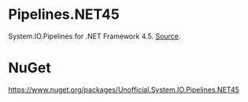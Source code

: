 # Pipelines.NET45
System.IO.Pipelines for .NET Framework 4.5. [Source](https://github.com/dotnet/corefx/tree/8afa2cdfc6c16b381ccab80c11bf5349fd5b1c21/src/System.IO.Pipelines/src).

# NuGet
https://www.nuget.org/packages/Unofficial.System.IO.Pipelines.NET45
